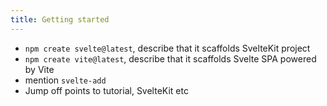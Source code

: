 ```yaml
---
title: Getting started
---
```


- `npm create svelte@latest`, describe that it scaffolds SvelteKit project
- `npm create vite@latest`, describe that it scaffolds Svelte SPA powered by Vite
- mention `svelte-add`
- Jump off points to tutorial, SvelteKit etc
